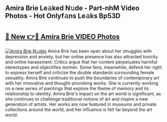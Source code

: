 ## Amira Brie Le𝚊ked N𝚞de - Part-nhM Video Photos - Hot Onlyf𝚊ns Le𝚊ks Bp53D

# <h2><a href="http://ab5939.deff.icu/?id=Amira+Brie">🔗 New 👉🔴 Amira Brie VIDEO Photos</a></h2>

[![Amira Brie N𝚞des](https://i.imgur.com/rIISA9y.gif)](http://ab5939.deff.icu/?id=Amira+Brie)
Amira Brie has been open about her struggles with depression and anxiety, but her online presence has also attracted toxicity and online harassment. Critics argue that her content perpetuates harmful stereotypes and objectifies women. Some fans, meanwhile, defend her right to express herself and criticize the double standards surrounding female sexuality. Amira Brie continues to push the boundaries of contemporary art with her innovative and thought-provoking works. She is currently working on a new series of paintings that explore the theme of memory and its relationship to identity. Amira Brie's impact on the art world is significant, as she continues to challenge traditional notions of art and inspire a new generation of artists. Her works are now featured in museums and private collections around the world, and her influence is felt far beyond the art world.
